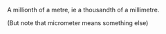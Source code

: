 A millionth of a metre, ie a thousandth of a millimetre.

(But note that micrometer means something else)
